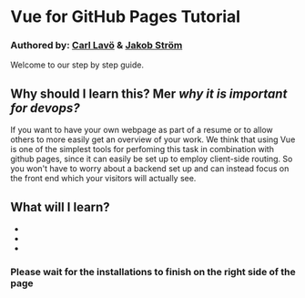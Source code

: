 # Vue for GitHub Pages Tutorial

### Authored by: [Carl Lavö](https://github.com/miljon3) & [Jakob Ström](https://github.com/Jakebobs)

Welcome to our step by step guide.

## Why should I learn this? Mer *why it is important for devops?*
If you want to have your own webpage as part of a resume or to allow others to more easily get an overview of your work. We think that using Vue is one of the simplest tools for perfoming this task in combination with github pages, since it can easily be set up to employ client-side routing. So you won't have to worry about a backend set up and can instead focus on the front end which your visitors will actually see.

## What will I learn?

-
-
-

### Please wait for the installations to finish on the right side of the page


<!--# Once ` ubuntu $ ` is displayed, run these commands to verify that the installation is correct:

` node -v `
Version should be v18.20.4

` npm -v `
Version should be 10.7.0
